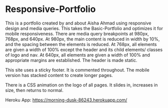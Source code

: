 # Responsive-Portfolio
This is a portfolio created by and about Aisha Ahmad using responsive design and media queries.
This takes the Basic-Portfolio and optimizes it for mobile responsiveness. There are media query breakpoints at 980px, 768px, and 640px. 
At 980px, the main content is reduced in width by 10%, and the spacing between the elements is reduced.
At 768px, all elements are given a width of 100% except the header and its child elements/ classes of logo and nav.
At 640px, all elements are given a width of 100% and appropriate margins are established. The header is made static.

This site uses a sticky footer. It is commented throughout. The mobile version has stacked content to create longer pages. 

There is a CSS animation on the logo of all pages. It slides in, increases in size, then returns to normal.

Heroku App: https://morning-dusk-86243.herokuapp.com/
